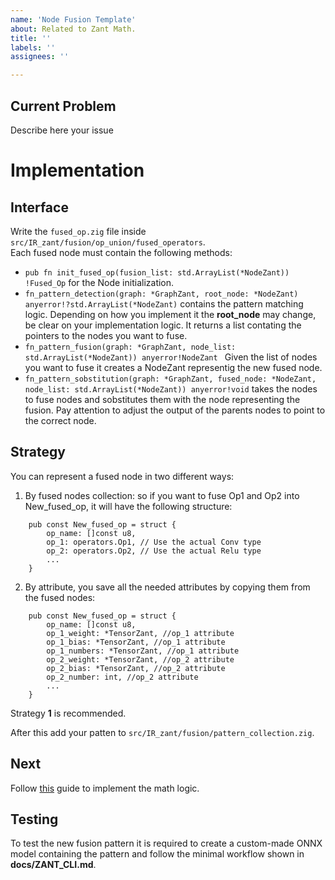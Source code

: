 ```yaml
---
name: 'Node Fusion Template'
about: Related to Zant Math.
title: ''
labels: ''
assignees: ''

---
```


## Current Problem
Describe here your issue

# Implementation 

## Interface 
Write the `fused_op.zig` file inside `src/IR_zant/fusion/op_union/fused_operators`.   
Each fused node must contain the following methods:
    
- `pub fn init_fused_op(fusion_list: std.ArrayList(*NodeZant)) !Fused_Op` for the Node initialization.
- `fn_pattern_detection(graph: *GraphZant, root_node: *NodeZant) anyerror!?std.ArrayList(*NodeZant)` contains the pattern matching logic. Depending on how you implement it the **root_node** may change, be clear on your implementation logic. It returns a list contating the pointers to the nodes you want to fuse.
- `fn_pattern_fusion(graph: *GraphZant, node_list: std.ArrayList(*NodeZant)) anyerror!NodeZant ` Given the list of nodes you want to fuse it creates a NodeZant representig the new fused node.
- `fn_pattern_sobstitution(graph: *GraphZant, fused_node: *NodeZant, node_list: std.ArrayList(*NodeZant)) anyerror!void` takes the nodes to fuse nodes and sobstitutes them with the node representing the fusion. Pay attention to adjust the output of the parents nodes to point to the correct node.

## Strategy
You can represent a fused node in two different ways:  
1) By fused nodes collection: so if you want to fuse Op1 and Op2 into New_fused_op, it will have the following structure:
``` 
    pub const New_fused_op = struct {
        op_name: []const u8,
        op_1: operators.Op1, // Use the actual Conv type
        op_2: operators.Op2, // Use the actual Relu type
        ...
    }
```

2) By attribute, you save all the needed attributes by copying them from the fused nodes:
```
    pub const New_fused_op = struct {
        op_name: []const u8,
        op_1_weight: *TensorZant, //op_1 attribute
        op_1_bias: *TensorZant, //op_1 attribute
        op_1_numbers: *TensorZant, //op_1 attribute
        op_2_weight: *TensorZant, //op_2 attribute
        op_2_bias: *TensorZant, //op_2 attribute
        op_2_number: int, //op_2 attribute
        ...
    }
```
 
Strategy **1** is recommended.

After this add your patten to `src/IR_zant/fusion/pattern_collection.zig`.

## Next
Follow [this](../../src/IR_zant/op_union/HOW_TO_ADD_MATHEMATICAL_OPERATIONS.md) guide to implement the math logic.

## Testing
To test the new fusion pattern it is required to create a custom-made ONNX model containing the pattern and follow the minimal workflow shown in **docs/ZANT_CLI.md**.
